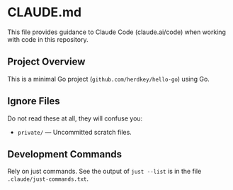 # CLAUDE.md

This file provides guidance to Claude Code (claude.ai/code) when working with code in this repository.

## Project Overview

This is a minimal Go project (`github.com/herdkey/hello-go`) using Go.

## Ignore Files

Do not read these at all, they will confuse you:
* `private/` — Uncommitted scratch files.

## Development Commands

Rely on just commands. See the output of `just --list` is in the file `.claude/just-commands.txt`.
